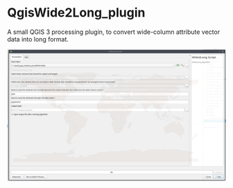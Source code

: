 # QgisWide2Long_plugin

A small QGIS 3 processing plugin, to convert wide-column attribute vector data into long format.

![](screenshot_dialog.png)

